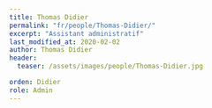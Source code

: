 ```yaml
---
title: Thomas Didier
permalink: "fr/people/Thomas-Didier/"
excerpt: "Assistant administratif"
last_modified_at: 2020-02-02
author: Thomas Didier
header:
  teaser: /assets/images/people/Thomas-Didier.jpg

orden: Didier
role: Admin
---
```


